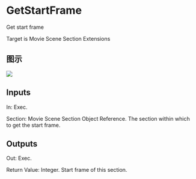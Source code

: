 # GetStartFrame

Get start frame

Target is Movie Scene Section Extensions

## 图示

![]($-20221218-20524593.png)

## Inputs

In: Exec.

Section: Movie Scene Section Object Reference. The section within which to get the start frame.  

## Outputs

Out: Exec.

Return Value: Integer. Start frame of this section.

